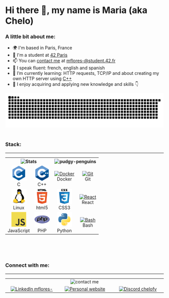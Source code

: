 Hi there 👋, my name is Maria (aka Chelo)
======
### A little bit about me:
* 🌍 I'm based in Paris, France
* 🏫 I'm a student at [42 Paris](https://42.fr/en/homepage/ "école 42")
* 📫 You can [contact me](#connect-with-me) at [mflores-@student.42.fr](mailto:mflores-@student.42.fr)
* 💬 I speak fluent: french, english and spanish
* 🧠 I’m currently learning: HTTP requests, TCP/IP and about creating my own HTTP server using [C++](#stack)
* 💪 I enjoy acquiring and applying new knowledge and skills :point_down:

<div align="center" >
  <picture>
    <source media="(prefers-color-scheme: dark)" srcset="https://github.com/mariav7/mariav7/blob/output/github-snake-dark.svg">
    <source media="(prefers-color-scheme: light)" srcset="https://github.com/mariav7/mariav7/blob/output/github-snake.svg">
    <img alt="my-github-snake" src="https://github.com/mariav7/mariav7/blob/output/github-snake.svg">
  </picture>  
</div>

<br>

### Stack:
***
<table align="center" width="100%">
  <tr>
    <th align="center" width="50%" colspan="2" >
      <img
        src="https://github-readme-stats.vercel.app/api/top-langs/?username=mariav7&layout=donut-vertical&theme=radical&hide_border=true"
        media="(prefers-color-scheme: dark)"
        width="100%"
        alt="Stats"
      />
    </th>
    <th align="center" width="50%" colspan="2">
      <img width="100%" src="https://i.giphy.com/media/CuuSHzuc0O166MRfjt/giphy.webp" alt="pudgy-penguins" />
    </th>
  </tr>
  <tr>
    <td align="center" >
      <a href="https://www.cprogramming.com/" target="_blank" rel="noreferrer">
        <img src="https://raw.githubusercontent.com/devicons/devicon/master/icons/c/c-original.svg" width="48" height="48" alt="C" />
      </a>
      <br>C
    </td>
    <td align="center" >
      <a href="https://www.w3schools.com/cpp/" target="_blank" rel="noreferrer">
        <img src="https://raw.githubusercontent.com/devicons/devicon/master/icons/cplusplus/cplusplus-original.svg" width="48" height="48" alt="C++" />
      </a>
      <br>C++
    </td>
    <td align="center" >
      <a href="https://www.docker.com/" target="_blank" rel="noreferrer">
        <img src="https://upload.wikimedia.org/wikipedia/commons/thumb/a/a7/Docker-svgrepo-com.svg/2048px-Docker-svgrepo-com.svg.png" width="48" height="48" alt="Docker" />
      </a>
      <br>Docker
    </td>
    <td align="center" >
      <a href="https://git-scm.com/" target="_blank" rel="noreferrer">
        <img src="https://www.vectorlogo.zone/logos/git-scm/git-scm-icon.svg" width="48" height="48" alt="Git" />
      </a>
      <br>Git
    </td>
  </tr>
  <tr>
    <td align="center" >
      <a href="https://www.linux.org/" target="_blank" rel="noreferrer">
        <img src="https://raw.githubusercontent.com/devicons/devicon/master/icons/linux/linux-original.svg" width="48" height="48" alt="Linux" />
      </a>
      <br>Linux
    </td>
    <td align="center" >
      <a href="https://www.w3.org/html/" target="_blank" rel="noreferrer">
        <img src="https://raw.githubusercontent.com/devicons/devicon/master/icons/html5/html5-original-wordmark.svg" width="48" height="48" alt="html5" />
      </a>
      <br>html5
    </td>
    <td align="center" >
      <a href="https://www.w3schools.com/css/" target="_blank" rel="noreferrer">
        <img src="https://raw.githubusercontent.com/devicons/devicon/master/icons/css3/css3-original-wordmark.svg" width="48" height="48" alt="CSS3" />
      </a>
      <br>CSS3
    </td>
    <td align="center" >
      <a href="https://reactjs.org/" target="_blank" rel="noreferrer">
        <img src="https://upload.wikimedia.org/wikipedia/commons/thumb/a/a7/React-icon.svg/1024px-React-icon.svg.png" width="48" height="48" alt="React" />
      </a>
      <br>React
    </td>
  </tr>
  <tr>
    <td align="center" >
      <a href="https://developer.mozilla.org/en-US/docs/Web/JavaScript" target="_blank" rel="noreferrer">
        <img src="https://raw.githubusercontent.com/devicons/devicon/master/icons/javascript/javascript-original.svg" width="48" height="48" alt="JavaScript" />
      </a>
      <br>JavaScript
    </td>
    <td align="center" >
      <a href="https://www.php.net" target="_blank" rel="noreferrer">
        <img src="https://raw.githubusercontent.com/devicons/devicon/master/icons/php/php-original.svg" width="48" height="48" alt="PHP" />
      </a>
      <br>PHP
    </td>
    <td align="center" >
      <a href="https://www.python.org" target="_blank" rel="noreferrer">
        <img src="https://raw.githubusercontent.com/devicons/devicon/master/icons/python/python-original.svg" width="48" height="48" alt="Python" />
      </a>
      <br>Python
    </td>
    <td align="center" >
      <a href="https://tiswww.case.edu/php/chet/bash/bashtop.html" target="_blank" rel="noreferrer">
        <img src="https://upload.wikimedia.org/wikipedia/commons/thumb/4/4b/Bash_Logo_Colored.svg/1024px-Bash_Logo_Colored.svg.png?20180723054350" width="48" height="48" alt="Bash" />
      </a>
      <br>Bash
    </td>
  </tr>
</table>

<br>
<br>
<br>

### Connect with me:
***
<table align="center">
  <tr>
    <td align="center" width="30%" colspan="3">
      <img src="https://i.giphy.com/media/hpXdHPfFI5wTABdDx9/giphy.webp" alt="contact me" />
    </td>
  </tr>
  <tr>
    <td align="center" width="90">
      <a href="https://linkedin.com/in/mflores-" target="_blank" rel="noreferrer">
        <img src="https://raw.githubusercontent.com/rahuldkjain/github-profile-readme-generator/master/src/images/icons/Social/linked-in-alt.svg" alt="LinkedIn mflores-" width="48" height="48" />
      </a>
    </td>
    <td align="center" width="96">
      <a href="https://mariav7.github.io" target="_blank" rel="noreferrer">
        <img src="https://github.com/mariav7/mariav7.github.io/blob/master/images/favicon-32x32.png" alt="Personal website" width="48" height="48" />
      </a>
    </td>
    <td align="center" width="96">
      <a href="https://discordapp.com/users/710207757550223392" target="_blank" rel="noreferrer">
        <img src="https://raw.githubusercontent.com/rahuldkjain/github-profile-readme-generator/master/src/images/icons/Social/discord.svg" alt="Discord chelofv" width="48" height="48" />
      </a>
    </td>
  </tr>
</table>

